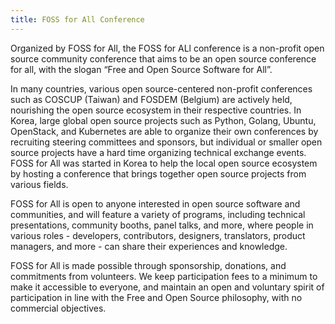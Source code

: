 ```yaml
---
title: FOSS for All Conference
---
```


Organized by FOSS for All, the FOSS for ALl conference is a non-profit open source community conference that aims to be an open source conference for all, with the slogan “Free and Open Source Software for All”.

In many countries, various open source-centered non-profit conferences such as COSCUP (Taiwan) and FOSDEM (Belgium) are actively held, nourishing the open source ecosystem in their respective countries. In Korea, large global open source projects such as Python, Golang, Ubuntu, OpenStack, and Kubernetes are able to organize their own conferences by recruiting steering committees and sponsors, but individual or smaller open source projects have a hard time organizing technical exchange events. FOSS for All was started in Korea to help the local open source ecosystem by hosting a conference that brings together open source projects from various fields.

FOSS for All is open to anyone interested in open source software and communities, and will feature a variety of programs, including technical presentations, community booths, panel talks, and more, where people in various roles - developers, contributors, designers, translators, product managers, and more - can share their experiences and knowledge.

FOSS for All is made possible through sponsorship, donations, and commitments from volunteers. We keep participation fees to a minimum to make it accessible to everyone, and maintain an open and voluntary spirit of participation in line with the Free and Open Source philosophy, with no commercial objectives.
